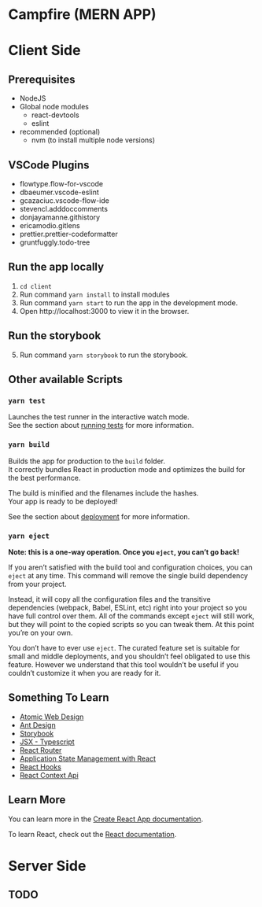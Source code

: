 # Campfire (MERN APP)

# Client Side

## Prerequisites

- NodeJS
- Global node modules
  - react-devtools
  - eslint
- recommended (optional)
  - nvm (to install multiple node versions)

## VSCode Plugins

- flowtype.flow-for-vscode
- dbaeumer.vscode-eslint
- gcazaciuc.vscode-flow-ide
- stevencl.adddoccomments
- donjayamanne.githistory
- ericamodio.gitlens
- prettier.prettier-codeformatter
- gruntfuggly.todo-tree

## Run the app locally

1. `cd client`
2. Run command `yarn install` to install modules
3. Run command `yarn start` to run the app in the development mode.
4. Open http://localhost:3000 to view it in the browser.

## Run the storybook
5. Run command `yarn storybook` to run the storybook.

## Other available Scripts

### `yarn test`

Launches the test runner in the interactive watch mode.\
See the section about [running tests](https://facebook.github.io/create-react-app/docs/running-tests) for more information.

### `yarn build`

Builds the app for production to the `build` folder.\
It correctly bundles React in production mode and optimizes the build for the best performance.

The build is minified and the filenames include the hashes.\
Your app is ready to be deployed!

See the section about [deployment](https://facebook.github.io/create-react-app/docs/deployment) for more information.

### `yarn eject`

**Note: this is a one-way operation. Once you `eject`, you can’t go back!**

If you aren’t satisfied with the build tool and configuration choices, you can `eject` at any time. This command will remove the single build dependency from your project.

Instead, it will copy all the configuration files and the transitive dependencies (webpack, Babel, ESLint, etc) right into your project so you have full control over them. All of the commands except `eject` will still work, but they will point to the copied scripts so you can tweak them. At this point you’re on your own.

You don’t have to ever use `eject`. The curated feature set is suitable for small and middle deployments, and you shouldn’t feel obligated to use this feature. However we understand that this tool wouldn’t be useful if you couldn’t customize it when you are ready for it.

## Something To Learn

- [Atomic Web Design](https://bradfrost.com/blog/post/atomic-web-design/)
- [Ant Design](https://ant.design/docs/react/introduce)
- [Storybook](https://storybook.js.org/docs/react/get-started/introduction)
- [JSX - Typescript](https://www.typescriptlang.org/docs/handbook/jsx.html)
- [React Router](https://reactrouter.com/web/guides/quick-start)
- [Application State Management with React](https://kentcdodds.com/blog/application-state-management-with-react)
- [React Hooks](https://reactjs.org/docs/hooks-reference.html)
- [React Context Api](https://reactjs.org/docs/context.html)

## Learn More

You can learn more in the [Create React App documentation](https://facebook.github.io/create-react-app/docs/getting-started).

To learn React, check out the [React documentation](https://reactjs.org/).

# Server Side

## TODO
